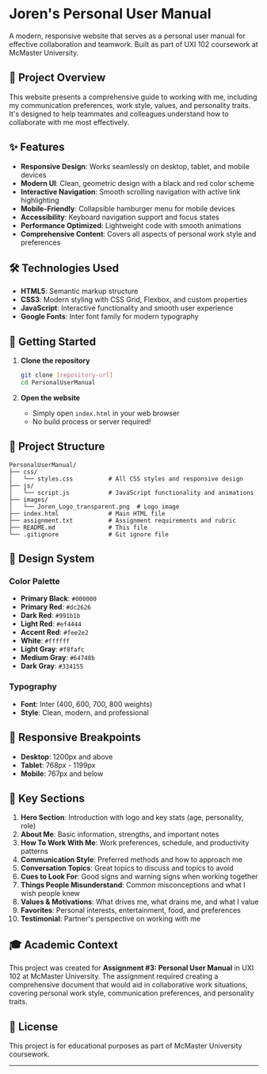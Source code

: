 # Joren's Personal User Manual

A modern, responsive website that serves as a personal user manual for effective collaboration and teamwork. Built as part of UXI 102 coursework at McMaster University.

## 🎯 Project Overview

This website presents a comprehensive guide to working with me, including my communication preferences, work style, values, and personality traits. It's designed to help teammates and colleagues understand how to collaborate with me most effectively.

## ✨ Features

- **Responsive Design**: Works seamlessly on desktop, tablet, and mobile devices
- **Modern UI**: Clean, geometric design with a black and red color scheme
- **Interactive Navigation**: Smooth scrolling navigation with active link highlighting
- **Mobile-Friendly**: Collapsible hamburger menu for mobile devices
- **Accessibility**: Keyboard navigation support and focus states
- **Performance Optimized**: Lightweight code with smooth animations
- **Comprehensive Content**: Covers all aspects of personal work style and preferences

## 🛠️ Technologies Used

- **HTML5**: Semantic markup structure
- **CSS3**: Modern styling with CSS Grid, Flexbox, and custom properties
- **JavaScript**: Interactive functionality and smooth user experience
- **Google Fonts**: Inter font family for modern typography

## 🚀 Getting Started

1. **Clone the repository**
   ```bash
   git clone [repository-url]
   cd PersonalUserManual
   ```

2. **Open the website**
   - Simply open `index.html` in your web browser
   - No build process or server required!

## 📁 Project Structure

```
PersonalUserManual/
├── css/
│   └── styles.css          # All CSS styles and responsive design
├── js/
│   └── script.js           # JavaScript functionality and animations
├── images/
│   └── Joren_Logo_transparent.png  # Logo image
├── index.html              # Main HTML file
├── assignment.txt          # Assignment requirements and rubric
├── README.md               # This file
└── .gitignore              # Git ignore file
```

## 🎨 Design System

### Color Palette
- **Primary Black**: `#000000`
- **Primary Red**: `#dc2626`
- **Dark Red**: `#991b1b`
- **Light Red**: `#ef4444`
- **Accent Red**: `#fee2e2`
- **White**: `#ffffff`
- **Light Gray**: `#f8fafc`
- **Medium Gray**: `#64748b`
- **Dark Gray**: `#334155`

### Typography
- **Font**: Inter (400, 600, 700, 800 weights)
- **Style**: Clean, modern, and professional

## 📱 Responsive Breakpoints

- **Desktop**: 1200px and above
- **Tablet**: 768px - 1199px
- **Mobile**: 767px and below

## 🔧 Key Sections

1. **Hero Section**: Introduction with logo and key stats (age, personality, role)
2. **About Me**: Basic information, strengths, and important notes
3. **How To Work With Me**: Work preferences, schedule, and productivity patterns
4. **Communication Style**: Preferred methods and how to approach me
5. **Conversation Topics**: Great topics to discuss and topics to avoid
6. **Cues to Look For**: Good signs and warning signs when working together
7. **Things People Misunderstand**: Common misconceptions and what I wish people knew
8. **Values & Motivations**: What drives me, what drains me, and what I value
9. **Favorites**: Personal interests, entertainment, food, and preferences
10. **Testimonial**: Partner's perspective on working with me

## 🎓 Academic Context

This project was created for **Assignment #3: Personal User Manual** in UXI 102 at McMaster University. The assignment required creating a comprehensive document that would aid in collaborative work situations, covering personal work style, communication preferences, and personality traits.


## 📄 License

This project is for educational purposes as part of McMaster University coursework.

---